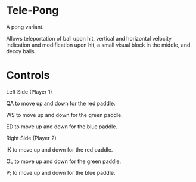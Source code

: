 # Tele-Pong
A pong variant.

Allows teleportation of ball upon hit, vertical and horizontal velocity indication and modification upon hit, a small visual block in the middle, and decoy balls.

# Controls

Left Side (Player 1)

QA to move up and down for the red paddle.

WS to move up and down for the green paddle.

ED to move up and down for the blue paddle.

Right Side (Player 2)

IK to move up and down for the red paddle.

OL to move up and down for the green paddle.

P; to move up and down for the blue paddle.
